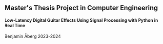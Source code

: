 ## Master's Thesis Project in Computer Engineering
#### Low-Latency Digital Guitar Effects Using Signal Processing with Python in Real Time

Benjamin Åberg 2023-2024
